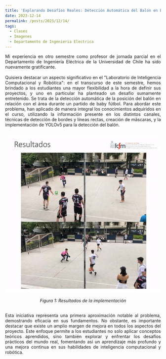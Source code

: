 ```yaml
---
title: 'Explorando Desafíos Reales: Detección Automática del Balón en Baby Fútbol'
date: 2023-12-14
permalink: /posts/2023/12/14/
tags:
  - Clases
  - Imagenes
  - Departamento de Ingenieria Electrica
---
```



<div style="text-align: justify;">Mi experiencia en otro semestre como profesor de jornada parcial en el Departamento de Ingeniería Eléctrica de la Universidad de Chile ha sido nuevamente gratificante.</div>
<br>
<div style="text-align: justify;">Quisiera destacar un aspecto significativo en el "Laboratorio de Inteligencia Computacional y Robótica": en el transcurso de este semestre, hemos brindado a los estudiantes una mayor flexibilidad a la hora de definir sus proyectos, y uno en particular ha planteado un desafío sumamente entretenido. Se trata de la detección automática de la posición del balón en relación con el área durante un partido de baby fútbol. Para abordar este problema, han aplicado de manera integral los conocimientos adquiridos en el curso, utilizando la información presente en los  distintos canales, técnicas de detección de bordes y líneas rectas, creación de máscaras, y la implementación de YOLOv5 para la detección del balón.</div>
<br>

<p align="center">
  <p align="center">
  <img src="/files/Proyectos_EL5206_2023_02.jpg" alt="Explorando Desafíos Reales: Detección Automática del Balón en Baby Fútbol">
</p>
<p align="center">
  <em>Figura 1: Resultados de la implementación</em>
</p>
<br>
<div style="text-align: justify;">Esta iniciativa representa una primera aproximación notable al problema, demostrando eficacia en sus fundamentos. No obstante, es importante destacar que existe un amplio margen de mejora en todos los aspectos del proyecto. Este enfoque permite a los estudiantes no solo aplicar conceptos teóricos aprendidos, sino también explorar y enfrentar los desafíos prácticos del mundo real, fomentando así un aprendizaje más profundo y una mejora continua en sus habilidades de inteligencia computacional y robótica.
</div>

